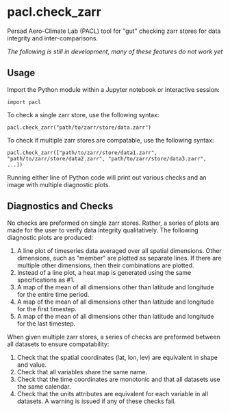 # pacl.check_zarr
Persad Aero-Climate Lab (PACL) tool for "gut" checking zarr stores for data integrity and inter-comparisons.

*The following is still in development, many of these features do not work yet*

## Usage
Import the Python module within a Jupyter notebook or interactive session:
```
import pacl
```
To check a single zarr store, use the following syntax:
```
pacl.check_zarr("path/to/zarr/store/data.zarr")
```

To check if multiple zarr stores are compatable, use the following syntax:
```
pacl.check_zarr(["path/to/zarr/store/data1.zarr", "path/to/zarr/store/data2.zarr", "path/to/zarr/store/data3.zarr", ...])
```

Running either line of Python code will print out various checks and an image with multiple diagnostic plots.

## Diagnostics and Checks
No checks are preformed on single zarr stores. Rather, a series of plots are made for the user to verify data integrity qualitatively. The following diagnostic plots are produced:
1. A line plot of timeseries data averaged over all spatial dimensions. Other dimensions, such as "member" are plotted as separate lines. If there are multiple other dimensions, then their combinations are plotted.
2. Instead of a line plot, a heat map is generated using the same specifications as #1.
3. A map of the mean of all dimensions other than latitude and longitude for the entire time period.
4. A map of the mean of all dimensions other than latitude and longitude for the first timestep.
5. A map of the mean of all dimensions other than latitude and longitude for the last timestep.

When given multiple zarr stores, a series of checks are preformed between all datasets to ensure compatability:
1. Check that the spatial coordinates (lat, lon, lev) are equivalent in shape and value.
2. Check that all variables share the same name.
3. Check that the time coordinates are monotonic and that all datasets use the same calendar.
4. Check that the units attributes are equivalent for each variable in all datasets.
A warning is issued if any of these checks fail.